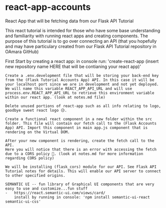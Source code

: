 # react-app-accounts
React App that will be fetching data from our Flask API Tutorial

This react tutorial is intended for those who have some base understanding and familiarity with running react apps and creating components. The purpose of this tutorial is to go over connecting an API (that you hopefully and may have particulary created from our Flask API Tutorial repository in OAmara GitHub)

First Start by creating a react app:
	in console run: 'create-react-app (insert new repository name HERE that will be contianing your react app)'

	Create a .env.development file that will be storing your back-end key from the (Flask Tutorial Accounts App) API. In this case it will be your localhost port since we are in development and not yet deployed. We will name this variable REACT_APP_API_URL and will use process.env.REACT_APP_API_URL to retrieve this environment variable within our react app. (look at notes.md file)

	Delete unused portions of react-app such as all info relating to logo, goodbye sweet react logo 😥.

	Create a functional react component in a new folder within the src folder. This file will contain our fetch call to the (Flask Accounts App) API. Import this component in main app.js component that is rendering on the Virtual DOM.

	After your new component is rendering, create the fetch call to the API.
	Here you will notice that there is an error with accessing the fetch due to a CORS policy 🤔. (look at notes.md for more information regarding CORS policy)

	We will be installing (flask_cors) module for our API. See Flask API Tutorial notes for details. This will enable our API server to connect to other specified origins.

	SEMANTIC UI -- fun library of Graphical UI components that are very easy to use and customize...fun stuff
	-	https://react.semantic-ui.com/views/card/
		install by running in console: 'npm install semantic-ui-react semantic-ui-css'

